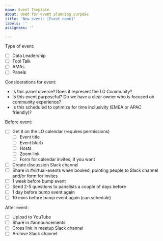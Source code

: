 ```yaml
---
name: Event Template
about: Used for event planning purpose
title: 'New event: [Event name]'
labels: ''
assignees: ''

---
```


Type of event: 
- [ ] Data Leadership
- [ ] Tool Talk
- [ ] AMAs
- [ ] Panels

Considerations for event: 
* Is this panel diverse? Does it represent the LO Community? 
* Is this event purposeful? Do we have a clear owner who is focused on community experience?
* Is this scheduled to optimize for time inclusivity (EMEA or APAC friendly)?

Before event: 
- [ ] Get it on the LO calendar (requires permissions)
   - [ ] Event title
   - [ ] Event blurb
   - [ ] Hosts
   - [ ] Zoom link
   - [ ] Form for calendar invites, if you want
- [ ] Create discussion Slack channel
- [ ] Share in #virtual-events when booked, pointing people to Slack channel and/or form for invites
- [ ] 1 week before bump event
- [ ] Send 2-5 questions to panelists a couple of days before
- [ ] 1 day before bump event again
- [ ] 10 mins before bump event again (can schedule)

After event:
- [ ] Upload to YouTube
- [ ] Share in #announcements
- [ ] Cross link in meetup Slack channel
- [ ] Archive Slack channel
